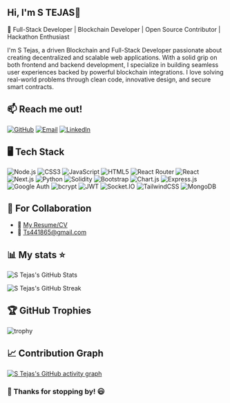 Hi, I'm S TEJAS👋
---
🚀 Full-Stack Developer | Blockchain Developer | Open Source Contributor | Hackathon Enthusiast

I'm S Tejas, a driven Blockchain and Full-Stack Developer passionate about creating decentralized and scalable web applications. With a solid grip on both frontend and backend development, I specialize in building seamless user experiences backed by powerful blockchain integrations. I love solving real-world problems through clean code, innovative design, and secure smart contracts.

## 📫 Reach me out!

[![GitHub](https://img.shields.io/badge/GitHub-181717?style=for-the-badge&logo=github&logoColor=white)](https://github.com/pycodiee/S-TEJAS-GIT)
[![Email](https://img.shields.io/badge/Email-D14836?style=for-the-badge&logo=gmail&logoColor=white)](mailto:TS441865@gmail.com)
[![LinkedIn](https://img.shields.io/badge/LinkedIn-0A66C2?style=for-the-badge&logo=linkedin&logoColor=white)](https://linkedin.com/in/s-tejas-5476a7345/)


## 🖥️ Tech Stack

![Node.js](https://img.shields.io/badge/Node.js-339933?style=for-the-badge&logo=nodedotjs&logoColor=white)
![CSS3](https://img.shields.io/badge/CSS3-1572B6?style=for-the-badge&logo=css3&logoColor=white)
![JavaScript](https://img.shields.io/badge/JavaScript-F7DF1E?style=for-the-badge&logo=javascript&logoColor=black)
![HTML5](https://img.shields.io/badge/HTML5-E34F26?style=for-the-badge&logo=html5&logoColor=white)
![React Router](https://img.shields.io/badge/React_Router-CA4245?style=for-the-badge&logo=react-router&logoColor=white)
![React](https://img.shields.io/badge/React-20232A?style=for-the-badge&logo=react&logoColor=61DAFB)
![Next.js](https://img.shields.io/badge/Next.js-000000?style=for-the-badge&logo=next.js&logoColor=white)
![Python](https://img.shields.io/badge/Python-3776AB?style=for-the-badge&logo=python&logoColor=white)
![Solidity](https://img.shields.io/badge/Solidity-363636?style=for-the-badge&logo=solidity&logoColor=white)
![Bootstrap](https://img.shields.io/badge/Bootstrap-7952B3?style=for-the-badge&logo=bootstrap&logoColor=white)
![Chart.js](https://img.shields.io/badge/Chart.js-FF6384?style=for-the-badge&logo=chartdotjs&logoColor=white)
![Express.js](https://img.shields.io/badge/Express.js-000000?style=for-the-badge&logo=express&logoColor=white)
![Google Auth](https://img.shields.io/badge/Google_Auth-4285F4?style=for-the-badge&logo=google&logoColor=white)
![bcrypt](https://img.shields.io/badge/bcrypt-7A7A7A?style=for-the-badge&logo=cryptography&logoColor=white)
![JWT](https://img.shields.io/badge/JWT-000000?style=for-the-badge&logo=jsonwebtokens&logoColor=white)
![Socket.IO](https://img.shields.io/badge/Socket.io-010101?style=for-the-badge&logo=socketdotio&logoColor=white)
![TailwindCSS](https://img.shields.io/badge/Tailwind_CSS-38B2AC?style=for-the-badge&logo=tailwind-css&logoColor=white)
![MongoDB](https://img.shields.io/badge/MongoDB-4EA94B?style=for-the-badge&logo=mongodb&logoColor=white)


## 🏢 For Collaboration
- 📄 [My Resume/CV](https://drive.google.com/file/d/1K2HlmxALpWBh0U1wJWSBD588Ali4z3mO/view?usp=sharing)
- 📧 Ts441865@gmail.com

📊 My stats ⭐  
---
![S Tejas's GitHub Stats](https://github-readme-stats.vercel.app/api?username=pycodiee&show_icons=true&theme=tokyonight)          

![S Tejas's GitHub Streak](https://github-readme-streak-stats.herokuapp.com?user=pycodiee&theme=tokyonight&date_format=M%20j%5B%2C%20Y%5D)  

🏆 GitHub Trophies  
---
![trophy](https://github-profile-trophy.vercel.app/?username=stejas&theme=tokyonight&column=7)


## 📈 Contribution Graph

[![S Tejas's GitHub activity graph](https://github-readme-activity-graph.vercel.app/graph?username=pycodiee&theme=react-dark)](https://github.com/ashutosh00710/GitHub-readme-activity-graph)





### 🚀 Thanks for stopping by! 😃
